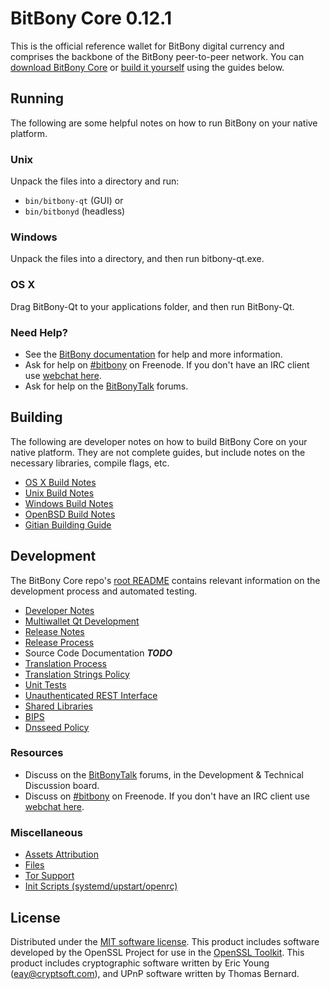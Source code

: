 BitBony Core 0.12.1
=====================

This is the official reference wallet for BitBony digital currency and comprises the backbone of the BitBony peer-to-peer network. You can [download BitBony Core](https://www.bitbony.org/downloads/) or [build it yourself](#building) using the guides below.

Running
---------------------
The following are some helpful notes on how to run BitBony on your native platform.

### Unix

Unpack the files into a directory and run:

- `bin/bitbony-qt` (GUI) or
- `bin/bitbonyd` (headless)

### Windows

Unpack the files into a directory, and then run bitbony-qt.exe.

### OS X

Drag BitBony-Qt to your applications folder, and then run BitBony-Qt.

### Need Help?

* See the [BitBony documentation](https://bitbony.atlassian.net/wiki/display/DOC)
for help and more information.
* Ask for help on [#bitbony](http://webchat.freenode.net?channels=bitbony) on Freenode. If you don't have an IRC client use [webchat here](http://webchat.freenode.net?channels=bitbony).
* Ask for help on the [BitBonyTalk](https://bitbonytalk.org/) forums.

Building
---------------------
The following are developer notes on how to build BitBony Core on your native platform. They are not complete guides, but include notes on the necessary libraries, compile flags, etc.

- [OS X Build Notes](build-osx.md)
- [Unix Build Notes](build-unix.md)
- [Windows Build Notes](build-windows.md)
- [OpenBSD Build Notes](build-openbsd.md)
- [Gitian Building Guide](gitian-building.md)

Development
---------------------
The BitBony Core repo's [root README](/README.md) contains relevant information on the development process and automated testing.

- [Developer Notes](developer-notes.md)
- [Multiwallet Qt Development](multiwallet-qt.md)
- [Release Notes](release-notes.md)
- [Release Process](release-process.md)
- Source Code Documentation ***TODO***
- [Translation Process](translation_process.md)
- [Translation Strings Policy](translation_strings_policy.md)
- [Unit Tests](unit-tests.md)
- [Unauthenticated REST Interface](REST-interface.md)
- [Shared Libraries](shared-libraries.md)
- [BIPS](bips.md)
- [Dnsseed Policy](dnsseed-policy.md)

### Resources
* Discuss on the [BitBonyTalk](https://bitbonytalk.org/) forums, in the Development & Technical Discussion board.
* Discuss on [#bitbony](http://webchat.freenode.net/?channels=bitbony) on Freenode. If you don't have an IRC client use [webchat here](http://webchat.freenode.net/?channels=bitbony).

### Miscellaneous
- [Assets Attribution](assets-attribution.md)
- [Files](files.md)
- [Tor Support](tor.md)
- [Init Scripts (systemd/upstart/openrc)](init.md)

License
---------------------
Distributed under the [MIT software license](http://www.opensource.org/licenses/mit-license.php).
This product includes software developed by the OpenSSL Project for use in the [OpenSSL Toolkit](https://www.openssl.org/). This product includes
cryptographic software written by Eric Young ([eay@cryptsoft.com](mailto:eay@cryptsoft.com)), and UPnP software written by Thomas Bernard.

